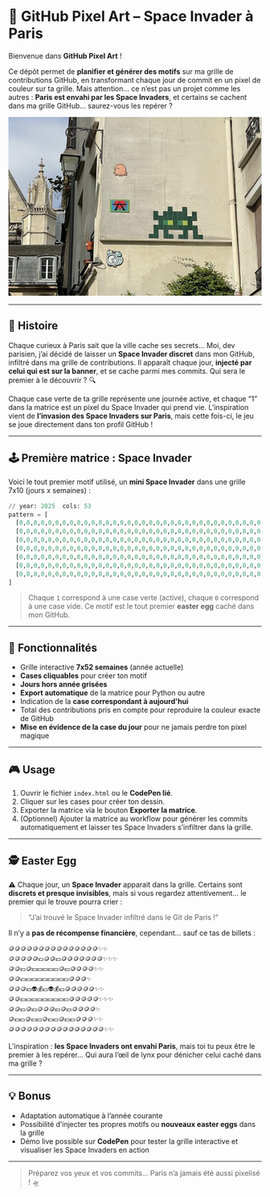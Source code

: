 # 🎨 GitHub Pixel Art – Space Invader à Paris

Bienvenue dans **GitHub Pixel Art** !

Ce dépôt permet de **planifier et générer des motifs** sur ma grille de contributions GitHub, en transformant chaque jour de commit en un pixel de couleur sur ta grille.
Mais attention… ce n’est pas un projet comme les autres : **Paris est envahi par les Space Invaders**, et certains se cachent dans ma grille GitHub… saurez-vous les repérer ?

![Pixel Art Banner](banner.jpg)

---

## 🌟 Histoire

Chaque curieux à Paris sait que la ville cache ses secrets…
Moi, dev parisien, j’ai décidé de laisser un **Space Invader discret** dans mon GitHub, infiltré dans ma grille de contributions.
Il apparaît chaque jour, **injecté par celui qui est sur la banner**, et se cache parmi mes commits.
Qui sera le premier à le découvrir ? 🔍

Chaque case verte de ta grille représente une journée active, et chaque “1” dans la matrice est un pixel du Space Invader qui prend vie.
L’inspiration vient de **l’invasion des Space Invaders sur Paris**, mais cette fois-ci, le jeu se joue directement dans ton profil GitHub !

---

## 🕹️ Première matrice : Space Invader

Voici le tout premier motif utilisé, un **mini Space Invader** dans une grille 7x10 (jours x semaines) :

```python
// year: 2025  cols: 53
pattern = [
  [0,0,0,0,0,0,0,0,0,0,0,0,0,0,0,0,0,0,0,0,0,0,0,0,0,0,0,0,0,0,0,0,0,0,0,0,0,0,0,0,0,0,0,0,0,1,0,0,1,0,0,0,0],  # dim
  [0,0,0,0,0,0,0,0,0,0,0,0,0,0,0,0,0,0,0,0,0,0,0,0,0,0,0,0,0,0,0,0,0,0,0,0,0,0,0,0,0,0,1,0,1,1,1,1,1,0,1,0,0],  # lun
  [0,0,0,0,0,0,0,0,0,0,0,0,0,0,0,0,0,0,0,0,0,0,0,0,0,0,0,0,0,0,0,0,0,0,0,0,0,0,0,0,0,0,1,1,1,1,1,1,1,1,1,0,0],  # mar
  [0,0,0,0,0,0,0,0,0,0,0,0,0,0,0,0,0,0,0,0,0,0,0,0,0,0,0,0,0,0,0,0,0,0,0,0,0,0,0,0,0,0,0,1,0,0,1,0,0,1,0,0,0],  # mer
  [0,0,0,0,0,0,0,0,0,0,0,0,0,0,0,0,0,0,0,0,0,0,0,0,0,0,0,0,0,0,0,0,0,0,0,0,0,0,0,0,0,0,1,1,1,1,1,1,1,1,1,0,0],  # jeu
  [0,0,0,0,0,0,0,0,0,0,0,0,0,0,0,0,0,0,0,0,0,0,0,0,0,0,0,0,0,0,0,0,0,0,0,0,0,0,0,0,0,0,1,0,1,0,0,0,1,0,1,0,0],  # ven
  [0,0,0,0,0,0,0,0,0,0,0,0,0,0,0,0,0,0,0,0,0,0,0,0,0,0,0,0,0,0,0,0,0,0,0,0,0,0,0,0,0,1,1,0,1,1,0,1,1,0,1,1,0],  # sam
]
```

> Chaque `1` correspond à une case verte (active), chaque `0` correspond à une case vide.
> Ce motif est le tout premier **easter egg** caché dans mon GitHub.

---

## 🚀 Fonctionnalités

* Grille interactive **7x52 semaines** (année actuelle)
* **Cases cliquables** pour créer ton motif
* **Jours hors année grisées**
* **Export automatique** de la matrice pour Python ou autre
* Indication de la **case correspondant à aujourd'hui**
* Total des contributions pris en compte pour reproduire la couleur exacte de GitHub
* **Mise en évidence de la case du jour** pour ne jamais perdre ton pixel magique

---

## 🎮 Usage

1. Ouvrir le fichier `index.html` ou le **CodePen lié**.
2. Cliquer sur les cases pour créer ton dessin.
3. Exporter la matrice via le bouton **Exporter la matrice**.
4. (Optionnel) Ajouter la matrice au workflow pour générer les commits automatiquement et laisser tes Space Invaders s’infiltrer dans la grille.

---

## 🕵️ Easter Egg

⚠️ Chaque jour, un **Space Invader** apparait dans la grille.
Certains sont **discrets et presque invisibles**, mais si vous regardez attentivement… le premier qui le trouve pourra crier :

> “J’ai trouvé le Space Invader infiltré dans le Git de Paris !”

Il n’y a **pas de récompense financière**, cependant… sauf ce tas de billets :

```
🪙🪙🪙🪙🪙🪙🪙🪙🪙🪙🪙🪙🪙🪙🪙✨✨
🪙🪙🪙🪙🪙💵🪙🪙💵🪙🪙🪙🪙🪙🪙🪙✨✨✨
🪙🪙💵🪙💵💵💵💵💵🪙💵🪙🪙🪙🪙✨✨
🪙🪙💵💵💵💵💵💵💵💵💵🪙🪙🪙✨
🪙🪙🪙💵👽💰💵👽💰💵🪙🪙🪙🪙🪙✨✨
🪙🪙💵💵💵💵💵💵💵💵💵🪙🪙🪙🪙🪙✨✨✨
🪙🪙💵🪙💵🪙🪙🪙💵🪙💵🪙🪙🪙🪙✨
🪙💵💵🪙💵💵🪙💵💵🪙💵💵🪙🪙🪙✨✨
🪙🪙🪙🪙🪙🪙🪙🪙🪙🪙🪙🪙🪙🪙🪙🪙✨✨
```

L’inspiration : **les Space Invaders ont envahi Paris**, mais toi tu peux être le premier à les repérer…
Qui aura l’œil de lynx pour dénicher celui caché dans ma grille ?

---

## 💡 Bonus

* Adaptation automatique à l’année courante
* Possibilité d’injecter tes propres motifs ou **nouveaux easter eggs** dans la grille
* Démo live possible sur **CodePen** pour tester la grille interactive et visualiser les Space Invaders en action

---

> Préparez vos yeux et vos commits… Paris n’a jamais été aussi pixelisé ! 🛸
